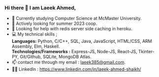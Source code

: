 ### Hi there 👋 I am Laeek Ahmed,

- 🔭 Currently studying Computer Science at McMaster University.
- 🌱 Actively looking for summer 2023 coop. 
- 🤔 Looking for help with redis server side caching in heroku.
- 💻 My technical skills ;  
       **Languages:**  Python, C/C++,  SQL, Java, JavaScript, HTML/CSS, ARM Assembly, Elm, Haskell.  
       **Technologies/Frameworks :** Express-JS, Node-JS, React-JS, Tkinter-PY, Git/Github, SQLite, MongoDB Atlas.
- 📫 contact me through my email : laeek385@gmail.com.
- 👨‍💻 LinkedIn : https://www.linkedin.com/in/laeek-ahmed-shaikh/
